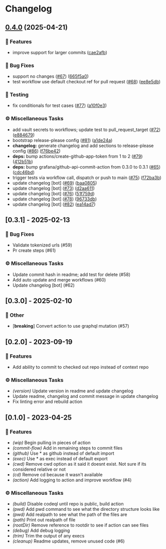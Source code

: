 # Changelog

## [0.4.0](https://github.com/grafana/github-api-commit-action/compare/v0.3.1...v0.4.0) (2025-04-21)


### 🚀 Features

* improve support for larger commits ([cae2afb](https://github.com/grafana/github-api-commit-action/commit/cae2afb911661e78ed33f4a07d17b6ad105b2ac4))


### 🐛 Bug Fixes

* support no changes ([#67](https://github.com/grafana/github-api-commit-action/issues/67)) ([665f5a0](https://github.com/grafana/github-api-commit-action/commit/665f5a07397c8574da8babb275bc27bf4fd542c0))
* test workflow use default checkout ref for pull request ([#68](https://github.com/grafana/github-api-commit-action/issues/68)) ([ee8e5db](https://github.com/grafana/github-api-commit-action/commit/ee8e5db2746fd53945d81daeee489265d6cdc238))


### 🧪 Testing

* fix conditionals for test cases ([#77](https://github.com/grafana/github-api-commit-action/issues/77)) ([a10f0e3](https://github.com/grafana/github-api-commit-action/commit/a10f0e3ecded6e63f5f0e208acae7496bc69e8c7))


### ⚙️ Miscellaneous Tasks

* add vault secrets to workflows; update test to pull_request_target ([#72](https://github.com/grafana/github-api-commit-action/issues/72)) ([e884679](https://github.com/grafana/github-api-commit-action/commit/e8846792fd30ed6023eb560f3d2654fecd9a4d0a))
* bootstrap release-please config ([#81](https://github.com/grafana/github-api-commit-action/issues/81)) ([a1de24a](https://github.com/grafana/github-api-commit-action/commit/a1de24a3244cc89866e77d2afdc1729dab9dd9bf))
* **changelog:** generate changelog and add sections to release-please config ([#86](https://github.com/grafana/github-api-commit-action/issues/86)) ([f76be42](https://github.com/grafana/github-api-commit-action/commit/f76be42c88502e9740b110813650a9dbe85207dd))
* **deps:** bump actions/create-github-app-token from 1 to 2 ([#79](https://github.com/grafana/github-api-commit-action/issues/79)) ([412b51b](https://github.com/grafana/github-api-commit-action/commit/412b51bdf2e89caaf37e5b53b8fbc8a4c1c1c412))
* **deps:** bump grafana/github-api-commit-action from 0.3.0 to 0.3.1 ([#65](https://github.com/grafana/github-api-commit-action/issues/65)) ([cdc46bd](https://github.com/grafana/github-api-commit-action/commit/cdc46bd6d01c95fecdf1cf2acb3106478518d17e))
* trigger tests via workflow call, dispatch or push to main ([#75](https://github.com/grafana/github-api-commit-action/issues/75)) ([f72ba3b](https://github.com/grafana/github-api-commit-action/commit/f72ba3ba7d3a7def86ad1d8b5e7706912494e4c1))
* update changelog [bot] ([#69](https://github.com/grafana/github-api-commit-action/issues/69)) ([baa0805](https://github.com/grafana/github-api-commit-action/commit/baa08050b07ba580a957460f3a47571b532104d1))
* update changelog [bot] ([#73](https://github.com/grafana/github-api-commit-action/issues/73)) ([d2aa611](https://github.com/grafana/github-api-commit-action/commit/d2aa611fb71930eac89a03b57fb6a5925fdc9e88))
* update changelog [bot] ([#76](https://github.com/grafana/github-api-commit-action/issues/76)) ([51f759d](https://github.com/grafana/github-api-commit-action/commit/51f759dc563fe727e31d8b183a917207f3e25bad))
* update changelog [bot] ([#78](https://github.com/grafana/github-api-commit-action/issues/78)) ([96733db](https://github.com/grafana/github-api-commit-action/commit/96733dbe1bdc6d58423ecbdea0ac53a5294ceb69))
* update changelog [bot] ([#82](https://github.com/grafana/github-api-commit-action/issues/82)) ([ea14ad7](https://github.com/grafana/github-api-commit-action/commit/ea14ad7e3ff35d44fab125728092bd88e2c1a313))

## [0.3.1] - 2025-02-13

### 🐛 Bug Fixes

- Validate tokenized urls (#59)
- Pr create steps (#61)

### ⚙️ Miscellaneous Tasks

- Update commit hash in readme; add test for delete (#58)
- Add auto update and merge workflows (#60)
- Update changelog [bot] (#62)

## [0.3.0] - 2025-02-10

### 💼 Other

- [**breaking**] Convert action to use graphql mutation (#57)

## [0.2.0] - 2023-09-19

### 🚀 Features

- Add ability to commit to checked out repo instead of context repo

### ⚙️ Miscellaneous Tasks

- *(version)* Update version in readme and update changelog
- Update readme, changelog and commit message in update changelog
- Fix linting error and rebuild action

## [0.1.0] - 2023-04-25

### 🚀 Features

- *(wip)* Begin pulling in pieces of action
- *(commit-flow)* Add in remaining steps to commit files
- *(github)* Use * as github instead of default import
- *(exec)* Use * as exec instead of default export
- *(cwd)* Remove cwd option as it said it doesnt exist. Not sure if its considered relative or not
- *(cd)* Remove cd because it wasn't available
- *(action)* Add logging to action and improve workflow (#4)

### ⚙️ Miscellaneous Tasks

- *(build)* Disable codeql until repo is public, build action
- *(pwd)* Add pwd command to see what the directory structure looks like
- *(pwd)* Add realpath to see what the path of the files are
- *(path)* Print out realpath of file
- *(rootDir)* Remove reference to rootdir to see if action can see files
- *(debug)* Add debug logging
- *(trim)* Trim the output of any execs
- *(cleanup)* Readme updates, remove unused code (#6)
